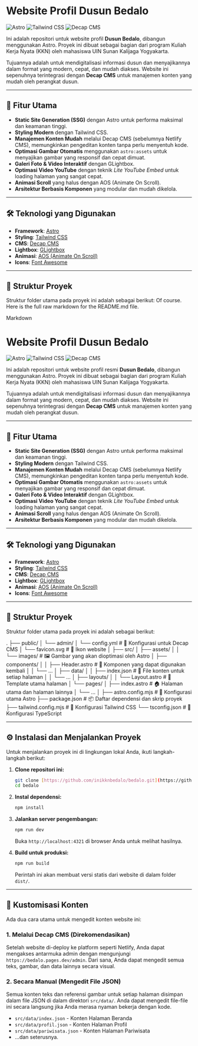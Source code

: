 # Website Profil Dusun Bedalo

![Astro](https://img.shields.io/badge/Astro-4.9.2-FF5D01?logo=astro)
![Tailwind CSS](https://img.shields.io/badge/Tailwind_CSS-3.4.3-38B2AC?logo=tailwind-css)
![Decap CMS](https://img.shields.io/badge/Decap_CMS-2.10.19-563D7C?logo=decap-cms)

Ini adalah repositori untuk website profil **Dusun Bedalo**, dibangun menggunakan Astro. Proyek ini dibuat sebagai bagian dari program Kuliah Kerja Nyata (KKN) oleh mahasiswa UIN Sunan Kalijaga Yogyakarta.

Tujuannya adalah untuk mendigitalisasi informasi dusun dan menyajikannya dalam format yang modern, cepat, dan mudah diakses. Website ini sepenuhnya terintegrasi dengan **Decap CMS** untuk manajemen konten yang mudah oleh perangkat dusun.

***

## 🚀 Fitur Utama

* **Static Site Generation (SSG)** dengan Astro untuk performa maksimal dan keamanan tinggi.
* **Styling Modern** dengan Tailwind CSS.
* **Manajemen Konten Mudah** melalui Decap CMS (sebelumnya Netlify CMS), memungkinkan pengeditan konten tanpa perlu menyentuh kode.
* **Optimasi Gambar Otomatis** menggunakan `astro:assets` untuk menyajikan gambar yang responsif dan cepat dimuat.
* **Galeri Foto & Video Interaktif** dengan GLightbox.
* **Optimasi Video YouTube** dengan teknik *Lite YouTube Embed* untuk loading halaman yang sangat cepat.
* **Animasi Scroll** yang halus dengan AOS (Animate On Scroll).
* **Arsitektur Berbasis Komponen** yang modular dan mudah dikelola.

***

## 🛠️ Teknologi yang Digunakan

* **Framework**: [Astro](https://astro.build/)
* **Styling**: [Tailwind CSS](https://tailwindcss.com/)
* **CMS**: [Decap CMS](https://decapcms.org/)
* **Lightbox**: [GLightbox](https://biati-digital.github.io/glightbox/)
* **Animasi**: [AOS (Animate On Scroll)](https://michalsnik.github.io/aos/)
* **Icons**: [Font Awesome](https://fontawesome.com/)

***

## 📁 Struktur Proyek

Struktur folder utama pada proyek ini adalah sebagai berikut:
Of course. Here is the full raw markdown for the README.md file.

Markdown

# Website Profil Dusun Bedalo

![Astro](https://img.shields.io/badge/Astro-4.9.2-FF5D01?logo=astro)
![Tailwind CSS](https://img.shields.io/badge/Tailwind_CSS-3.4.3-38B2AC?logo=tailwind-css)
![Decap CMS](https://img.shields.io/badge/Decap_CMS-2.10.19-563D7C?logo=decap-cms)

Ini adalah repositori untuk website profil resmi **Dusun Bedalo**, dibangun menggunakan Astro. Proyek ini dibuat sebagai bagian dari program Kuliah Kerja Nyata (KKN) oleh mahasiswa UIN Sunan Kalijaga Yogyakarta.

Tujuannya adalah untuk mendigitalisasi informasi dusun dan menyajikannya dalam format yang modern, cepat, dan mudah diakses. Website ini sepenuhnya terintegrasi dengan **Decap CMS** untuk manajemen konten yang mudah oleh perangkat dusun.

***

## 🚀 Fitur Utama

* **Static Site Generation (SSG)** dengan Astro untuk performa maksimal dan keamanan tinggi.
* **Styling Modern** dengan Tailwind CSS.
* **Manajemen Konten Mudah** melalui Decap CMS (sebelumnya Netlify CMS), memungkinkan pengeditan konten tanpa perlu menyentuh kode.
* **Optimasi Gambar Otomatis** menggunakan `astro:assets` untuk menyajikan gambar yang responsif dan cepat dimuat.
* **Galeri Foto & Video Interaktif** dengan GLightbox.
* **Optimasi Video YouTube** dengan teknik *Lite YouTube Embed* untuk loading halaman yang sangat cepat.
* **Animasi Scroll** yang halus dengan AOS (Animate On Scroll).
* **Arsitektur Berbasis Komponen** yang modular dan mudah dikelola.

***

## 🛠️ Teknologi yang Digunakan

* **Framework**: [Astro](https://astro.build/)
* **Styling**: [Tailwind CSS](https://tailwindcss.com/)
* **CMS**: [Decap CMS](https://decapcms.org/)
* **Lightbox**: [GLightbox](https://biati-digital.github.io/glightbox/)
* **Animasi**: [AOS (Animate On Scroll)](https://michalsnik.github.io/aos/)
* **Icons**: [Font Awesome](https://fontawesome.com/)

***

## 📁 Struktur Proyek

Struktur folder utama pada proyek ini adalah sebagai berikut:

.
├── public/
│   └── admin/
│       └── config.yml      # 📄 Konfigurasi untuk Decap CMS
│   └── favicon.svg         # 📄 Ikon website
│
├── src/
│   ├── assets/
│   │   └── images/         # 🖼️ Gambar yang akan dioptimasi oleh Astro
│   ├── components/
│   │   ├── Header.astro    # 🧩 Komponen yang dapat digunakan kembali
│   │   └── ...
│   ├── data/
│   │   ├── index.json      # 📝 File konten untuk setiap halaman
│   │   └── ...
│   ├── layouts/
│   │   └── Layout.astro    # 📐 Template utama halaman
│   └── pages/
│       ├── index.astro     # 🏠 Halaman utama dan halaman lainnya
│       └── ...
│
├── astro.config.mjs        # 📄 Konfigurasi utama Astro
├── package.json            # 📦 Daftar dependensi dan skrip proyek
├── tailwind.config.mjs     # 📄 Konfigurasi Tailwind CSS
└── tsconfig.json           # 📄 Konfigurasi TypeScript

***

## ⚙️ Instalasi dan Menjalankan Proyek

Untuk menjalankan proyek ini di lingkungan lokal Anda, ikuti langkah-langkah berikut:

1.  **Clone repositori ini:**
    ```bash
    git clone [https://github.com/inikknbedalo/bedalo.git](https://github.com/inikknbedalo/bedalo.git)
    cd bedalo
    ```

2.  **Instal dependensi:**
    ```bash
    npm install
    ```

3.  **Jalankan server pengembangan:**
    ```bash
    npm run dev
    ```
    Buka `http://localhost:4321` di browser Anda untuk melihat hasilnya.

4.  **Build untuk produksi:**
    ```bash
    npm run build
    ```
    Perintah ini akan membuat versi statis dari website di dalam folder `dist/`.

***

## 🎨 Kustomisasi Konten

Ada dua cara utama untuk mengedit konten website ini:

### 1. Melalui Decap CMS (Direkomendasikan)

Setelah website di-deploy ke platform seperti Netlify, Anda dapat mengakses antarmuka admin dengan mengunjungi `https://bedalo.pages.dev/admin`. Dari sana, Anda dapat mengedit semua teks, gambar, dan data lainnya secara visual.

### 2. Secara Manual (Mengedit File JSON)

Semua konten teks dan referensi gambar untuk setiap halaman disimpan dalam file JSON di dalam direktori `src/data/`. Anda dapat mengedit file-file ini secara langsung jika Anda merasa nyaman bekerja dengan kode.

* `src/data/index.json` - Konten Halaman Beranda
* `src/data/profil.json` - Konten Halaman Profil
* `src/data/pariwisata.json` - Konten Halaman Pariwisata
* ...dan seterusnya.